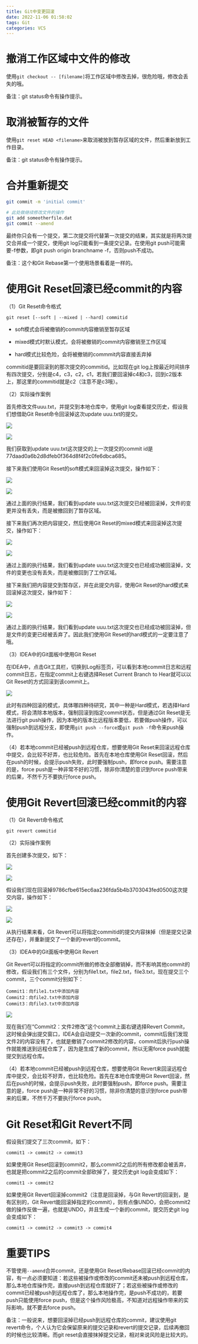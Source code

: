 ```yaml
---
title: Git中变更回滚
date: 2022-11-06 01:58:02
tags: Git
categories: VCS
---
```


# 撤消工作区域中文件的修改

使用`git checkout -- [filename]`将工作区域中修改去掉，很危险哦，修改会丢失的哦。

备注：git status命令有操作提示。

# 取消被暂存的文件

使用`git reset HEAD <filename>`来取消被放到暂存区域的文件，然后重新放到工作目录。

备注：git status命令有操作提示。

# 合并重新提交

```bash
git commit -m 'initial commit'

# 此处做继续修改文件的操作
git add someotherfile.dat
git commit --amend
```

最终你只会有一个提交，第二次提交将代替第一次提交的结果，其实就是将两次提交合并成一个提交，使用git log只能看到一条提交记录。在使用git push可能需要-f参数，即git push origin branchname -f，否则push不成功。

备注：这个和Git Rebase第一个使用场景看着是一样的。

# 使用Git Reset回滚已经commit的内容

（1）Git Reset命令格式

    git reset [--soft | --mixed | --hard] commitid

+ soft模式会将被撤销的commit内容撤销至暂存区域

+ mixed模式时默认模式，会将被撤销的commit内容撤销至工作区域

+ hard模式比较危险，会将被撤销的commmit内容直接丢弃掉

commitid是要回滚到的那次提交的commitid。比如现在git log上按最近时间排序有四次提交，分别是c4，c3，c2，c1，若我们要回滚掉c4和c3，回到c2版本上，那这里的commitid就是c2（注意不是c3哦）。

（2）实际操作案例

首先修改文件uuu.txt，并提交到本地仓库中，使用git log查看提交历史，假设我们想借助Git Reset命令回滚掉这次update uuu.txt的提交。

![](/images/git_rollback_1_1.png)

![](/images/git_rollback_1_2.png)

我们获取到update uuu.txt这次提交的上一次提交的commit id是77daad0a6b2d8dfeb0f364d8f4f2c0fe6dbca685。

接下来我们使用Git Reset的soft模式来回滚掉这次提交，操作如下：

![](/images/git_rollback_1_3.png)

![](/images/git_rollback_1_4.png)

通过上面的执行结果，我们看到update uuu.txt这次提交已经被回滚掉，文件的变更并没有丢失，而是被撤回到了暂存区域。

接下来我们再次把内容提交，然后使用Git Reset的mixed模式来回滚掉这次提交，操作如下：

![](/images/git_rollback_1_5.png)

![](/images/git_rollback_1_6.png)

通过上面的执行结果，我们看到update uuu.txt这次提交也已经成功被回滚掉，文件的变更也没有丢失，而是被撤回到了工作区域。

接下来我们把内容提交到暂存区，并在此提交内容，使用Git Reset的hard模式来回滚掉这次提交，操作如下：

![](/images/git_rollback_1_7.png)

![](/images/git_rollback_1_8.png)

通过上面的执行结果，我们看到update uuu.txt这次提交也已经成功被回滚掉，但是文件的变更已经被丢弃了。因此我们使用Git Reset的hard模式的一定要注意了哦。

（3）IDEA中的Git面板中使用Git Reset

在IDEA中，点击Git工具栏，切换到Log标签页，可以看到本地commit日志和远程commit日志，在指定commit上右键选择Reset Current Branch to Hear就可以以Git Reset的方式回滚到该commit上。

![](/images/git_rollback_1_9.png)

此时有四种回滚的模式，具体哪四种待研究，其中一种是Hard模式，若选择Hard模式，将会清除本地版本，强制回滚到指定commit状态，但是通过Git Reset是无法进行git push操作，因为本地的版本比远程版本要低，若要做push操作，可以强制push到远程分支，即使用`git push --force`或`git push -f`命令来push操作。

（4）若本地commit已经被push到远程仓库，想要使用Git Reset来回滚远程仓库中提交，会比较不好弄，也比较危险。首先在本地仓库使用Git Reset回滚，然后在push的时候，会提示push失败，此时要强制push，即force push。需要注意的是，force push是一种非常不好的习惯，除非你清楚的意识到force push带来的后果，不然千万不要执行force push。

# 使用Git Revert回滚已经commit的内容

（1）Git Revert命令格式

    git revert commitid

（2）实际操作案例

首先创建多次提交，如下：

![](/images/git_rollback_1_10.png)

![](/images/git_rollback_1_11.png)

假设我们现在回滚掉9786cfbe615ec6aa236fda5b4b3703043fed0500这次提交内容，操作如下：

![](/images/git_rollback_1_12.png)

![](/images/git_rollback_1_13.png)

从执行结果来看，Git Revert可以将指定commitid的提交内容抹掉（但是提交记录还存在），并重新提交了一个新的revert的commit。

（3）IDEA中的Git面板中使用Git Revert

Git Revert可以将指定的commit所做的修改全部撤销掉，而不影响其他commit的修改，假设我们有三个文件，分别为file1.txt，file2.txt，file3.txt，现在提交三个commit，三个commit分别如下：

    Commit1：向file1.txt中添加内容
    Commit2：向file2.txt中添加内容
    Commit3：向file3.txt中添加内容

![](/images/git_rollback_1_14.png)

现在我们在“Commit2：文件2修改”这个commit上面右键选择Revert Commit，这时候会弹出提交窗口，IDEA会自动提交一次新的commit，commit后我们发现文件2的内容没有了，也就是撤销了commit2修改的内容，commit后执行push操作就能推送到远程仓库了，因为是生成了新的commit，所以无需force push就能提交到远程仓库。

（4）若本地commit已经被push到远程仓库，想要使用Git Revert来回滚远程仓库中提交，会比较不好弄，也比较危险。首先在本地仓库使用Git Revert回滚，然后在push的时候，会提示push失败，此时要强制push，即force push。需要注意的是，force push是一种非常不好的习惯，除非你清楚的意识到force push带来的后果，不然千万不要执行force push。

# Git Reset和Git Revert不同

假设我们提交了三次commit，如下：

    commit1 -> commit2 -> commit3

如果使用Git Reset回滚到commit2，那么commit2之后的所有修改都会被丢弃，也就是把commit2之后的commit全部砍掉了，提交历史git log会变成如下：

    commit1 -> commit2 

如果使用Git Revert回滚掉commit2（注意是回滚掉，与Git Revert的回滚到，是有区别的，Git Revert能回滚掉指定的commit），则有点像UNDO，会把commit2做的操作反做一遍，也就是UNDO，并且生成一个新的commit，提交历史git log会变成如下：

    commit1 -> commit2 -> commit3 -> commit4

# 重要TIPS

不管使用`--amend`合并commit，还是使用Git Reset/Rebase回滚已经commit的内容，有一点必须要知道：若这些被操作或修改的commit还未被push到远程仓库，那么本地仓库操作完，直接push到远程仓库就好了；若这些被操作或修改的commit已经被push到远程仓库了，那么本地操作完，是push不成功的，若要push只能使用force push，但是这个操作风险极高，不知道对远程操作带来的实际影响，就不要去force push。

备注：一般说来，想要回滚掉已经push到远程仓库的commit，建议使用git revert命令，个人认为它会保留原来的提交记录和revert的提交记录，后续再撤回的时候也比较清晰。而git reset会直接抹掉提交记录，相对来说风险是比较大的。
